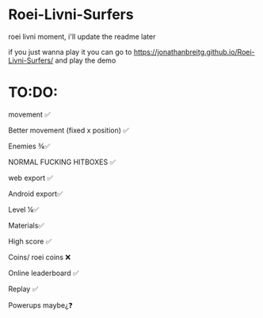 # Roei-Livni-Surfers
roei livni moment, i'll update the readme later

if you just wanna play it you can go to https://jonathanbreitg.github.io/Roei-Livni-Surfers/ and play the demo

# TO:DO:
movement ✅ 

Better movement (fixed x position) ✅

Enemies ¾✅

NORMAL FUCKING HITBOXES ✅

web export ✅

Android export✅

Level ¼✅

Materials✅

High score ✅

Coins/ roei coins ❌

Online leaderboard ✅

Replay ✅

Powerups maybe¿❓

